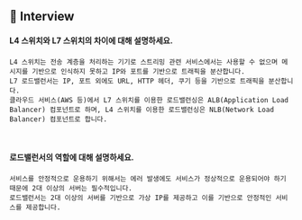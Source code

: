 ## 📝 Interview

#### L4 스위치와 L7 스위치의 차이에 대해 설명하세요.

```
L4 스위치는 전송 계층을 처리하는 기기로 스트리밍 관련 서비스에서는 사용할 수 없으며 메시지를 기반으로 인식하지 못하고 IP와 포트를 기반으로 트래픽을 분산합니다.
L7 로드밸런서는 IP, 포트 외에도 URL, HTTP 헤더, 쿠기 등을 기반으로 트래픽을 분산합니다.
클라우드 서비스(AWS 등)에서 L7 스위치를 이용한 로드밸런싱은 ALB(Application Load Balancer) 컴포넌트로 하며, L4 스위치를 이용한 로드밸런싱은 NLB(Network Load Balancer) 컴포넌트로 합니다.
```

<br>

#### 로드밸런서의 역할에 대해 설명하세요.

```
서비스를 안정적으로 운용하기 위해서는 에러 발생에도 서비스가 정상적으로 운용되어야 하기 때문에 2대 이상의 서버는 필수적입니다.
로드밸런서는 2대 이상의 서버를 기반으로 가상 IP를 제공하고 이를 기반으로 안정적인 서비스를 제공합니다.
```
